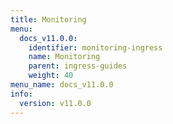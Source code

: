 ```yaml
---
title: Monitoring
menu:
  docs_v11.0.0:
    identifier: monitoring-ingress
    name: Monitoring
    parent: ingress-guides
    weight: 40
menu_name: docs_v11.0.0
info:
  version: v11.0.0
---
```


